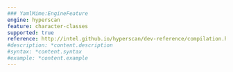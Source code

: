 ```yaml
---
### YamlMime:EngineFeature
engine: hyperscan
feature: character-classes
supported: true
reference: http://intel.github.io/hyperscan/dev-reference/compilation.html#pattern-support
#description: *content.description
#syntax: *content.syntax
#example: *content.example
---
```


